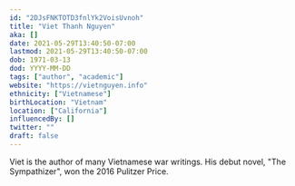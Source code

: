 ```yaml
---
id: "2DJsFNKTOTD3fnlYk2VoisUvnoh"
title: "Viet Thanh Nguyen"
aka: []
date: 2021-05-29T13:40:50-07:00
lastmod: 2021-05-29T13:40:50-07:00
dob: 1971-03-13
dod: YYYY-MM-DD
tags: ["author", "academic"]
website: "https://vietnguyen.info"
ethnicity: ["Vietnamese"]
birthLocation: "Vietnam"
location: ["California"]
influencedBy: []
twitter: ""
draft: false
---
```


Viet is the author of many Vietnamese war writings. His debut novel, "The
Sympathizer", won the 2016 Pulitzer Price.
